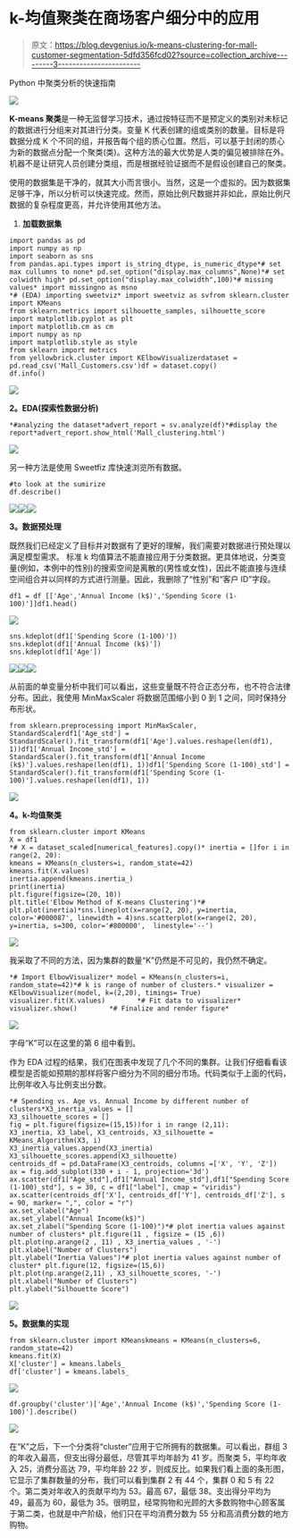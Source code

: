# k-均值聚类在商场客户细分中的应用

> 原文：<https://blog.devgenius.io/k-means-clustering-for-mall-customer-segmentation-5dfd356fcd02?source=collection_archive---------3----------------------->

Python 中聚类分析的快速指南

![](img/b678db9df3ff43e76b7c910bf1f982f5.png)

**K-means 聚类**是一种无监督学习技术，通过按特征而不是预定义的类别对未标记的数据进行分组来对其进行分类。变量 K 代表创建的组或类别的数量。目标是将数据分成 K 个不同的组，并报告每个组的质心位置。然后，可以基于封闭的质心为新的数据点分配一个聚类(类)。这种方法的最大优势是人类的偏见被排除在外。机器不是让研究人员创建分类组，而是根据经验证据而不是假设创建自己的聚类。

使用的数据集是干净的，就其大小而言很小。当然，这是一个虚拟的。因为数据集足够干净，所以分析可以快速完成。然而，原始比例尺数据并非如此，原始比例尺数据的复杂程度更高，并允许使用其他方法。

1.  **加载数据集**

```
import pandas as pd
import numpy as np
import seaborn as sns
from pandas.api.types import is_string_dtype, is_numeric_dtype*# set max cullumns to none* pd.set_option("display.max_columns",None)*# set colwidth high* pd.set_option("display.max_colwidth",100)*# missing values* import missingno as msno
*# (EDA) importing sweetviz* import sweetviz as svfrom sklearn.cluster import KMeans
from sklearn.metrics import silhouette_samples, silhouette_score
import matplotlib.pyplot as plt
import matplotlib.cm as cm
import numpy as np
import matplotlib.style as style
from sklearn import metrics
from yellowbrick.cluster import KElbowVisualizerdataset = pd.read_csv('Mall_Customers.csv')df = dataset.copy()
df.info()
```

![](img/5776a8f0f0d344b7e1ed691b0fb46dfa.png)

**2。EDA(探索性数据分析)**

```
*#analyzing the dataset*advert_report = sv.analyze(df)*#display the report*advert_report.show_html('Mall_clustering.html')
```

![](img/86a59e2e3d12bac6f39f88e0cc3e20d4.png)

另一种方法是使用 Sweetfiz 库快速浏览所有数据。

```
#to look at the sumirize
df.describe()
```

![](img/73ad967aacee2e7baa15a2c14251f304.png)![](img/92e9f874a9eac2d8e27bcc32151d98a7.png)![](img/9cba270b412e32f4e4b24c281c2dbc44.png)

**3。数据预处理**

既然我们已经定义了目标并对数据有了更好的理解，我们需要对数据进行预处理以满足模型需求。
标准 k 均值算法不能直接应用于分类数据。更具体地说，分类变量(例如，本例中的性别)的搜索空间是离散的(男性或女性)，因此不能直接与连续空间组合并以同样的方式进行测量。因此，我删除了“性别”和“客户 ID”字段。

```
df1 = df [['Age','Annual Income (k$)','Spending Score (1-100)']]df1.head()
```

![](img/6a4dc5759fa7d0bb72da5b814657e8af.png)

```
sns.kdeplot(df1['Spending Score (1-100)'])
sns.kdeplot(df1['Annual Income (k$)'])
sns.kdeplot(df1['Age'])
```

![](img/0cde9e13a14d16caef81663137c1cd01.png)![](img/7ceb4c6154558e140144dddd9245a54c.png)![](img/f843f9af77e2cecff1e8db5f74d218be.png)

从前面的单变量分析中我们可以看出，这些变量既不符合正态分布，也不符合法律分布。因此，我使用 MinMaxScaler 将数据范围缩小到 0 到 1 之间，同时保持分布形状。

```
from sklearn.preprocessing import MinMaxScaler, StandardScalerdf1['Age_std'] = StandardScaler().fit_transform(df1['Age'].values.reshape(len(df1), 1))df1['Annual Income_std'] = StandardScaler().fit_transform(df1['Annual Income (k$)'].values.reshape(len(df1), 1))df1['Spending Score (1-100)_std'] = StandardScaler().fit_transform(df1['Spending Score (1-100)'].values.reshape(len(df1), 1))
```

![](img/232f43f7c0bd2db59ba7dc7e57120be8.png)

**4。k-均值聚类**

```
from sklearn.cluster import KMeans
X = df1
*# X = dataset_scaled[numerical_features].copy()* inertia = []for i in range(2, 20):
kmeans = KMeans(n_clusters=i, random_state=42)
kmeans.fit(X.values)
inertia.append(kmeans.inertia_)
print(inertia)
plt.figure(figsize=(20, 10))
plt.title('Elbow Method of K-means Clustering')*# plt.plot(inertia)*sns.lineplot(x=range(2, 20), y=inertia, color='#000087', linewidth = 4)sns.scatterplot(x=range(2, 20), y=inertia, s=300, color='#800000',  linestyle='--')
```

![](img/f786978994c70011df8a5728d65e7893.png)

我采取了不同的方法，因为集群的数量“K”仍然是不可见的，我仍然不确定。

```
*# Import ElbowVisualizer* model = KMeans(n_clusters=i, random_state=42)*# k is range of number of clusters.* visualizer = KElbowVisualizer(model, k=(2,20), timings= True)
visualizer.fit(X.values)        *# Fit data to visualizer* visualizer.show()        *# Finalize and render figure*
```

![](img/0b466374512820d874bab47336394148.png)

字母“K”可以在这里的第 6 组中看到。

作为 EDA 过程的结果，我们在图表中发现了几个不同的集群。让我们仔细看看该模型是否能如预期的那样将客户细分为不同的细分市场。代码类似于上面的代码，比例年收入与比例支出分数。

```
*# Spending vs. Age vs. Annual Income by different number of clusters*X3_inertia_values = []
X3_silhouette_scores = []
fig = plt.figure(figsize=(15,15))for i in range (2,11):
X3_inertia, X3_label, X3_centroids, X3_silhouette = KMeans_Algorithm(X3, i)
X3_inertia_values.append(X3_inertia)
X3_silhouette_scores.append(X3_silhouette)
centroids_df = pd.DataFrame(X3_centroids, columns =['X', 'Y', 'Z'])
ax = fig.add_subplot(330 + i - 1, projection='3d')
ax.scatter(df1["Age_std"],df1["Annual Income_std"],df1["Spending Score (1-100)_std"], s = 30, c = df1["label"], cmap = "viridis")
ax.scatter(centroids_df['X'], centroids_df['Y'], centroids_df['Z'], s = 90, marker= ",", color = "r")
ax.set_xlabel("Age")
ax.set_ylabel("Annual Income(k$)")
ax.set_zlabel("Spending Score (1-100)")*# plot inertia values against number of clusters* plt.figure(11 , figsize = (15 ,6))
plt.plot(np.arange(2 , 11) , X3_inertia_values , '-')
plt.xlabel("Number of Clusters")
plt.ylabel("Inertia Values")*# plot inertia values against number of cluster* plt.figure(12, figsize=(15,6))
plt.plot(np.arange(2,11) , X3_silhouette_scores, '-')
plt.xlabel("Number of Clusters")
plt.ylabel("Silhouette Score")
```

![](img/205d2b5c014c646c0f479015970e78bf.png)

**5。数据集的实现**

```
from sklearn.cluster import KMeanskmeans = KMeans(n_clusters=6, random_state=42)
kmeans.fit(X)
X['cluster'] = kmeans.labels_
df['cluster'] = kmeans.labels_
```

![](img/776b79d2cd3288fea728de8babf2bd50.png)

```
df.groupby('cluster')['Age','Annual Income (k$)','Spending Score (1-100)'].describe()
```

![](img/37c37afc436b90a3d8498cf320558dab.png)

在“K”之后，下一个分类将“cluster”应用于它所拥有的数据集。可以看出，群组 3 的年收入最高，但支出得分最低，尽管其平均年龄为 41 岁。而聚类 5，平均年收入 25，消费分高达 79，平均年龄 22 岁，则成反比。如果我们看上面的条形图，它显示了集群数量的分布，我们可以看到集群 2 有 44 个，集群 0 和 5 有 22 个。第二类对年收入的贡献平均为 53。最高 67，最低 38。支出得分平均为 49，最高为 60，最低为 35。很明显，经常购物和光顾的大多数购物中心顾客属于第二类，也就是中产阶级，他们只在平均消费分数为 55 分和高消费分数的地方购物。